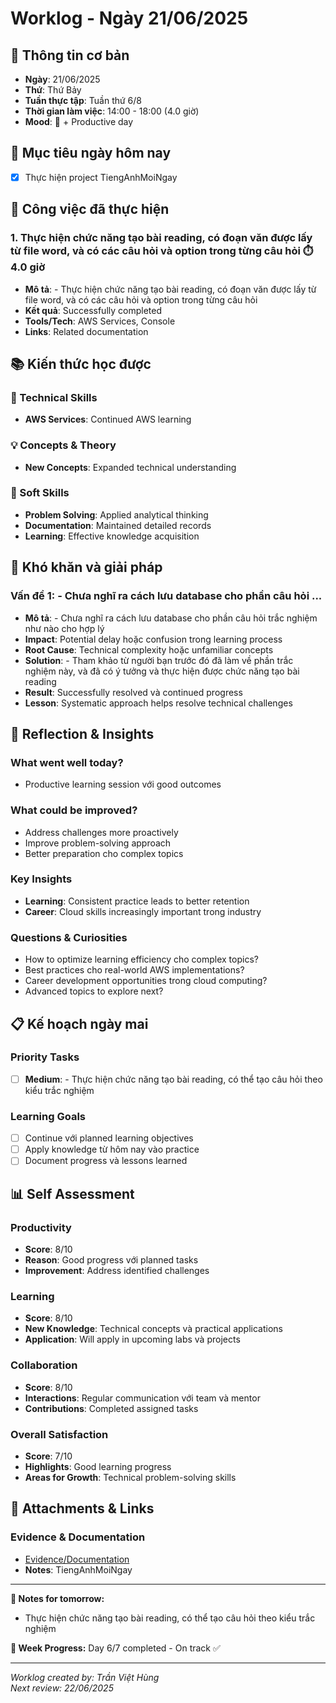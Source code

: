 # Worklog - Ngày 21/06/2025

## 📅 Thông tin cơ bản
- **Ngày**: 21/06/2025
- **Thứ**: Thứ Bảy
- **Tuần thực tập**: Tuần thứ 6/8
- **Thời gian làm việc**: 14:00 - 18:00 (4.0 giờ)
- **Mood**: 🤔 + Productive day

## 🎯 Mục tiêu ngày hôm nay
- [x] Thực hiện project TiengAnhMoiNgay

## 💼 Công việc đã thực hiện

### 1. Thực hiện chức năng tạo bài reading, có đoạn văn được lấy từ file word, và có các câu hỏi và option trong từng câu hỏi ⏱️ 4.0 giờ
- **Mô tả**: - Thực hiện chức năng tạo bài reading, có đoạn văn được lấy từ file word, và có các câu hỏi và option trong từng câu hỏi
- **Kết quả**: Successfully completed
- **Tools/Tech**: AWS Services, Console
- **Links**: Related documentation

## 📚 Kiến thức học được

### 🔧 Technical Skills
- **AWS Services**: Continued AWS learning

### 💡 Concepts & Theory
- **New Concepts**: Expanded technical understanding

### 🤝 Soft Skills
- **Problem Solving**: Applied analytical thinking
- **Documentation**: Maintained detailed records
- **Learning**: Effective knowledge acquisition

## 🚧 Khó khăn và giải pháp

### Vấn đề 1: - Chưa nghĩ ra cách lưu database cho phần câu hỏi ...
- **Mô tả**: - Chưa nghĩ ra cách lưu database cho phần câu hỏi trắc nghiệm như nào cho hợp lý
- **Impact**: Potential delay hoặc confusion trong learning process
- **Root Cause**: Technical complexity hoặc unfamiliar concepts
- **Solution**: - Tham khảo từ người bạn trước đó đã làm về phần trắc nghiệm này, và đã có ý tưởng và thực hiện được chức năng tạo bài reading
- **Result**: Successfully resolved và continued progress
- **Lesson**: Systematic approach helps resolve technical challenges

## 💭 Reflection & Insights

### What went well today?
- Productive learning session với good outcomes

### What could be improved?
- Address challenges more proactively
- Improve problem-solving approach
- Better preparation cho complex topics

### Key Insights
- **Learning**: Consistent practice leads to better retention
- **Career**: Cloud skills increasingly important trong industry

### Questions & Curiosities
- How to optimize learning efficiency cho complex topics?
- Best practices cho real-world AWS implementations?
- Career development opportunities trong cloud computing?
- Advanced topics to explore next?

## 📋 Kế hoạch ngày mai

### Priority Tasks
- [ ] **Medium**: - Thực hiện chức năng tạo bài reading, có thể tạo câu hỏi theo kiểu trắc nghiệm

### Learning Goals
- [ ] Continue với planned learning objectives
- [ ] Apply knowledge từ hôm nay vào practice
- [ ] Document progress và lessons learned

## 📊 Self Assessment

### Productivity
- **Score**: 8/10
- **Reason**: Good progress với planned tasks
- **Improvement**: Address identified challenges

### Learning
- **Score**: 8/10
- **New Knowledge**: Technical concepts và practical applications
- **Application**: Will apply in upcoming labs và projects

### Collaboration
- **Score**: 8/10
- **Interactions**: Regular communication với team và mentor
- **Contributions**: Completed assigned tasks

### Overall Satisfaction
- **Score**: 7/10
- **Highlights**: Good learning progress
- **Areas for Growth**: Technical problem-solving skills

## 📎 Attachments & Links

### Evidence & Documentation
- [Evidence/Documentation](https://github.com/VietHung0901/TiengAnhMoiNgay/tree/DEV)
- **Notes**: TiengAnhMoiNgay

---

**📝 Notes for tomorrow:**
- Thực hiện chức năng tạo bài reading, có thể tạo câu hỏi theo kiểu trắc nghiệm

**🎯 Week Progress:**
Day 6/7 completed - On track ✅

---
*Worklog created by: Trần Việt Hùng*  
*Next review: 22/06/2025*